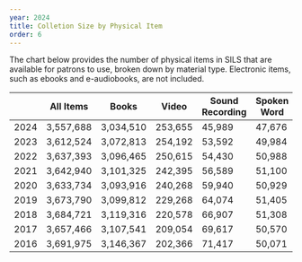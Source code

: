 ```yaml
---
year: 2024
title: Colletion Size by Physical Item
order: 6
---
```


The chart below provides the number of physical items in SILS that are available for patrons to use, broken down by material type.  Electronic items, such as ebooks and e-audiobooks, are not included.

|      | All Items | Books     | Video   | Sound Recording | Spoken Word | Serials | Other   |
| ---- | --------- | --------- | ------- | --------------- | ----------- | ------- | ------- |
| 2024 | 3,557,688 | 3,034,510 | 253,655 | 45,989          | 47,676      | 66,448  | 99,777  |
| 2023 | 3,612,524 | 3,072,813 | 254,192 | 53,592          | 49,984      | 70,930  | 104,508 |
| 2022 | 3,637,393 | 3,096,465 | 250,615 | 54,430          | 50,988      | 72,352  | 105,722 |
| 2021 | 3,642,940 | 3,101,325 | 242,395 | 56,589          | 51,100      | 77,689  | 110,103 |
| 2020 | 3,633,734 | 3,093,916 | 240,268 | 59,940          | 50,929      | 79,188  | 106,506 |
| 2019 | 3,673,790 | 3,099,812 | 229,268 | 64,074          | 51,405      | 124,327 | 104,355 |
| 2018 | 3,684,721 | 3,119,316 | 220,578 | 66,907          | 51,308      | 122,935 | 103,959 |
| 2017 | 3,657,466 | 3,107,541 | 209,054 | 69,617          | 50,570      | 122,443 | 99,472  |
| 2016 | 3,691,975 | 3,146,367 | 202,366 | 71,417          | 50,071      | 125,242 | 97,787  |
